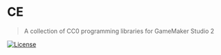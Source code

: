 # CE
> A collection of CC0 programming libraries for GameMaker Studio 2

[![License](https://img.shields.io/github/license/kraifpatrik/ce)](LICENSE)

